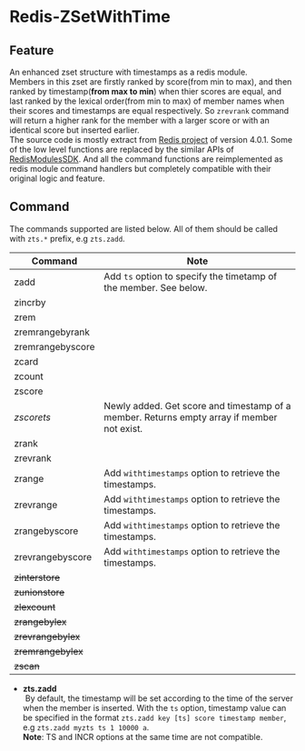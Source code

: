 # Redis-ZSetWithTime
## Feature
An enhanced zset structure with timestamps as a redis module.  
Members in this zset are firstly ranked by score(from min to max), and then ranked by timestamp(**from max to min**) when thier scores are equal, and last ranked by the lexical order(from min to max) of member names when their scores and timestamps are equal respectively. So `zrevrank` command will return a higher rank for the member with a larger score or with an identical score but inserted earlier.  
The source code is mostly extract from [Redis project](https://github.com/antirez/redis) of version 4.0.1. Some of the low level functions are replaced by the similar APIs of [RedisModulesSDK](https://github.com/RedisLabs/RedisModulesSDK). And all the command functions are reimplemented as redis module command handlers but completely compatible with their original logic and feature. 

## Command
The commands supported are listed below. All of them should be called with `zts.*` prefix, e.g `zts.zadd`.  

| Command | Note |
| ------- | ----------- |
| zadd    | Add `ts` option to specify the timetamp of the member. See below. |
| zincrby |  |
| zrem    |  |
| zremrangebyrank |  |
| zremrangebyscore |  |
| zcard   |  |
| zcount  |  |
| zscore  |  |
| *zscorets* | Newly added. Get score and timestamp of a member. Returns empty array if member not exist. |
| zrank   |  |
| zrevrank |  |
| zrange  | Add `withtimestamps` option to retrieve the timestamps. |
| zrevrange | Add `withtimestamps` option to retrieve the timestamps. |
| zrangebyscore | Add `withtimestamps` option to retrieve the timestamps. |
| zrevrangebyscore | Add `withtimestamps` option to retrieve the timestamps. |
| ~~zinterstore~~ |  |
| ~~zunionstore~~ |  |
| ~~zlexcount~~ |  |
| ~~zrangebylex~~ |  |
| ~~zrevrangebylex~~ |  |
| ~~zremrangebylex~~ |  |
| ~~zscan~~ |  |

- **zts.zadd**  
  By default, the timestamp will be set according to the time of the server when the member is inserted. With the `ts` option, timestamp value can be specified in the format `zts.zadd key [ts] score timestamp member`, e.g `zts.zadd myzts ts 1 10000 a`.  
  **Note**: TS and INCR options at the same time are not compatible.
